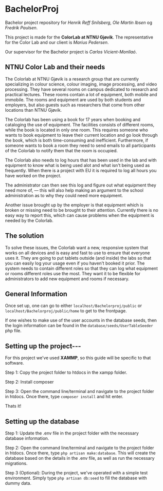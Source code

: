 # BachelorProj
Bachelor project repository for *Henrik Reff Snilsberg*, *Ole Martin Ibsen* og *Fredrik Paulsen*.

This project is made for the **ColorLab at NTNU Gjøvik**. The representative for the Color Lab and our client is *Marius Pedersen*. 

Our supervisor for the Bachelor project is *Carlos Vicient-Monllaó*.


## NTNU Color Lab and their needs
The Colorlab at NTNU Gjøvik is a research group that are currently specializing in colour science, colour imaging, image processing, and video processing. They have several rooms on campus dedicated to research and practical lectures. These rooms contain a lot of equipment, both mobile and immobile. The rooms and equipment are used by both students and employers, but also guests such as researchers that come from other locations than NTNU Gjøvik. 

The Colorlab has been using a book for 17 years when booking and cataloging the use of equipment. The facilities consists of different rooms, while the book is located in only one room. This requires someone who wants to book equipment to leave their current location and go look through the book, which is both time-consuming and inefficient. Furthermore, if someone wants to book a room they need to send emails to all participants of the Colorlab to notify them that the room is occupied. 

The Colorlab also needs to log hours that has been used in the lab and with equipment to know what is being used alot and what isn't being used as frequently. When there is a project with EU it is required to log all hours you have worked on the project.

The administrator can then see this log and figure out what equipment they need more of, — this will also help making an argument to the school administration as to why they could need more equipment.

Another issue brought up by the employer is that equipment which is broken or missing need to be brought to their attention. Currently there is no easy way to report this, which can cause problems when the equipment is needed by the Colorlab.

## The solution
To solve these issues, the Colorlab want a new, responsive system that works on all devices and is easy and fast to use to ensure that everyone uses it. They are going to put tablets outside (and inside) the labs so that you can easily log your usage even if you haven't booked it prior. The system needs to contain different roles so that they can log what equipment or rooms different roles use the most. They want it to be flexible for administrators to add new equipment and rooms if necessary.

## General Information
Once set up, one can go to either ```localhost/Bachelorproj/public``` or ```localhost/Bachelorproj/public/home``` 
to get to the frontpage.

If one wishes to make use of the user accounts in the database seeds, then the login information
can be found in the ```database/seeds/UserTableSeeder``` php file.

## Setting up the project---
For this project we've used **XAMMP**, so this guide will be specific to that software.

Step 1:
	Copy the project folder to htdocs in the xampp folder.

Step 2:
	Install composer

Step 3:
	Open the command line/terminal and navigate to the project folder in htdocs.
	Once there, type ```composer install``` and hit enter.

Thats it!

## Setting up the database

Step 1:
	Update the .env file in the project folder with the necessary database information.

Step 2:
	Open the command line/terminal and navigate to the project folder in htdocs.
	Once there, type ```php artisan make:database```. 
	This will create the database based on the details in the .env file, as well as run
the necessary migrations.

Step 3 (Optional):
	During the project, we've operated with a simple test environment.
	Simply type ```php artisan db:seed``` to fill the database with dummy data.




